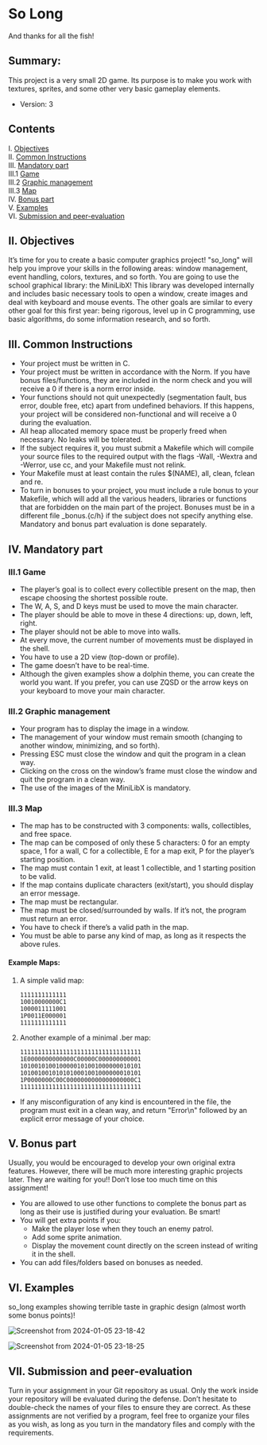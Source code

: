 # So Long
And thanks for all the fish!

## Summary:
This project is a very small 2D game. Its purpose is to make you work with textures, sprites, and some other very basic gameplay elements.
- Version: 3

## Contents
I. [Objectives](#ii-objectives)  
II. [Common Instructions](#iii-common-instructions)  
III. [Mandatory part](#iv-mandatory-part)  
  III.1 [Game](#iv1-game)  
  III.2 [Graphic management](#iv2-graphic-management)  
  III.3 [Map](#iv3-map)  
IV. [Bonus part](#v-bonus-part)  
V. [Examples](#vi-examples)  
VI. [Submission and peer-evaluation](#vii-submission-and-peer-evaluation)

## II. Objectives
It’s time for you to create a basic computer graphics project! "so_long" will help you improve your skills in the following areas: window management, event handling, colors, textures, and so forth. You are going to use the school graphical library: the MiniLibX! This library was developed internally and includes basic necessary tools to open a window, create images and deal with keyboard and mouse events. The other goals are similar to every other goal for this first year: being rigorous, level up in C programming, use basic algorithms, do some information research, and so forth.

## III. Common Instructions
- Your project must be written in C.
- Your project must be written in accordance with the Norm. If you have bonus files/functions, they are included in the norm check and you will receive a 0 if there is a norm error inside.
- Your functions should not quit unexpectedly (segmentation fault, bus error, double free, etc) apart from undefined behaviors. If this happens, your project will be considered non-functional and will receive a 0 during the evaluation.
- All heap allocated memory space must be properly freed when necessary. No leaks will be tolerated.
- If the subject requires it, you must submit a Makefile which will compile your source files to the required output with the flags -Wall, -Wextra and -Werror, use cc, and your Makefile must not relink.
- Your Makefile must at least contain the rules $(NAME), all, clean, fclean and re.
- To turn in bonuses to your project, you must include a rule bonus to your Makefile, which will add all the various headers, libraries or functions that are forbidden on the main part of the project. Bonuses must be in a different file _bonus.{c/h} if the subject does not specify anything else. Mandatory and bonus part evaluation is done separately.

## IV. Mandatory part
### III.1 Game
- The player’s goal is to collect every collectible present on the map, then escape choosing the shortest possible route.
- The W, A, S, and D keys must be used to move the main character.
- The player should be able to move in these 4 directions: up, down, left, right.
- The player should not be able to move into walls.
- At every move, the current number of movements must be displayed in the shell.
- You have to use a 2D view (top-down or profile).
- The game doesn’t have to be real-time.
- Although the given examples show a dolphin theme, you can create the world you want. If you prefer, you can use ZQSD or the arrow keys on your keyboard to move your main character.

### III.2 Graphic management
- Your program has to display the image in a window.
- The management of your window must remain smooth (changing to another window, minimizing, and so forth).
- Pressing ESC must close the window and quit the program in a clean way.
- Clicking on the cross on the window’s frame must close the window and quit the program in a clean way.
- The use of the images of the MiniLibX is mandatory.

### III.3 Map
- The map has to be constructed with 3 components: walls, collectibles, and free space.
- The map can be composed of only these 5 characters: 0 for an empty space, 1 for a wall, C for a collectible, E for a map exit, P for the player’s starting position.
- The map must contain 1 exit, at least 1 collectible, and 1 starting position to be valid.
- If the map contains duplicate characters (exit/start), you should display an error message.
- The map must be rectangular.
- The map must be closed/surrounded by walls. If it’s not, the program must return an error.
- You have to check if there’s a valid path in the map.
- You must be able to parse any kind of map, as long as it respects the above rules.

#### Example Maps:
1. A simple valid map:
   ```plaintext
   1111111111111
   10010000000C1
   1000011111001
   1P0011E000001
   1111111111111
   ```

2. Another example of a minimal .ber map:
   ```plaintext
   1111111111111111111111111111111111
   1E0000000000000C00000C000000000001
   1010010100100000101001000000010101
   1010010010101010001001000000010101
   1P0000000C00C0000000000000000000C1
   1111111111111111111111111111111111
   ```

- If any misconfiguration of any kind is encountered in the file, the program must exit in a clean way, and return "Error\n" followed by an explicit error message of your choice.

## V. Bonus part
Usually, you would be encouraged to develop your own original extra features. However, there will be much more interesting graphic projects later. They are waiting for you!! Don’t lose too much time on this assignment!
- You are allowed to use other functions to complete the bonus part as long as their use is justified during your evaluation. Be smart!
- You will get extra points if you:
  - Make the player lose when they touch an enemy patrol.
  - Add some sprite animation.
  - Display the movement count directly on the screen instead of writing it in the shell.
- You can add files/folders based on bonuses as needed.

## VI. Examples
so_long examples showing terrible taste in graphic design (almost worth some bonus points)!

![Screenshot from 2024-01-05 23-18-42](https://github.com/mohsink20/so_long/assets/130535205/8cc38a2c-bd6f-4a3e-9ba0-3db50af5891f)

![Screenshot from 2024-01-05 23-18-25](https://github.com/mohsink20/so_long/assets/130535205/746a6be2-0bec-4f6a-b335-aa1df05c9462)


## VII. Submission and peer-evaluation
Turn in your assignment in your Git repository as usual. Only the work inside your repository will be evaluated during the defense. Don’t hesitate to double-check the names of your files to ensure they are correct. As these assignments are not verified by a program, feel free to organize your files as you wish, as long as you turn in the mandatory files and comply with the requirements.
